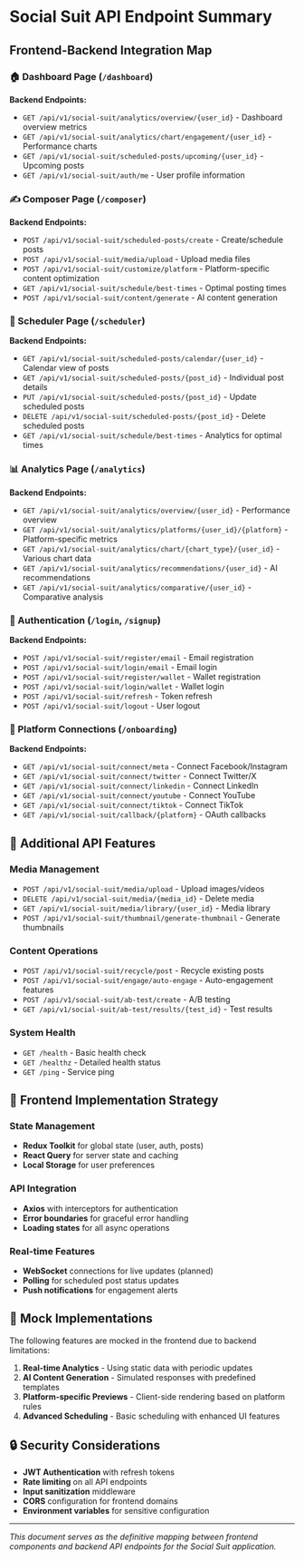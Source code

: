 # Social Suit API Endpoint Summary

## Frontend-Backend Integration Map

### 🏠 Dashboard Page (`/dashboard`)
**Backend Endpoints:**
- `GET /api/v1/social-suit/analytics/overview/{user_id}` - Dashboard overview metrics
- `GET /api/v1/social-suit/analytics/chart/engagement/{user_id}` - Performance charts
- `GET /api/v1/social-suit/scheduled-posts/upcoming/{user_id}` - Upcoming posts
- `GET /api/v1/social-suit/auth/me` - User profile information

### ✍️ Composer Page (`/composer`)
**Backend Endpoints:**
- `POST /api/v1/social-suit/scheduled-posts/create` - Create/schedule posts
- `POST /api/v1/social-suit/media/upload` - Upload media files
- `POST /api/v1/social-suit/customize/platform` - Platform-specific content optimization
- `GET /api/v1/social-suit/schedule/best-times` - Optimal posting times
- `POST /api/v1/social-suit/content/generate` - AI content generation

### 📅 Scheduler Page (`/scheduler`)
**Backend Endpoints:**
- `GET /api/v1/social-suit/scheduled-posts/calendar/{user_id}` - Calendar view of posts
- `GET /api/v1/social-suit/scheduled-posts/{post_id}` - Individual post details
- `PUT /api/v1/social-suit/scheduled-posts/{post_id}` - Update scheduled posts
- `DELETE /api/v1/social-suit/scheduled-posts/{post_id}` - Delete scheduled posts
- `GET /api/v1/social-suit/schedule/best-times` - Analytics for optimal times

### 📊 Analytics Page (`/analytics`)
**Backend Endpoints:**
- `GET /api/v1/social-suit/analytics/overview/{user_id}` - Performance overview
- `GET /api/v1/social-suit/analytics/platforms/{user_id}/{platform}` - Platform-specific metrics
- `GET /api/v1/social-suit/analytics/chart/{chart_type}/{user_id}` - Various chart data
- `GET /api/v1/social-suit/analytics/recommendations/{user_id}` - AI recommendations
- `GET /api/v1/social-suit/analytics/comparative/{user_id}` - Comparative analysis

### 🔐 Authentication (`/login`, `/signup`)
**Backend Endpoints:**
- `POST /api/v1/social-suit/register/email` - Email registration
- `POST /api/v1/social-suit/login/email` - Email login
- `POST /api/v1/social-suit/register/wallet` - Wallet registration
- `POST /api/v1/social-suit/login/wallet` - Wallet login
- `POST /api/v1/social-suit/refresh` - Token refresh
- `POST /api/v1/social-suit/logout` - User logout

### 🔗 Platform Connections (`/onboarding`)
**Backend Endpoints:**
- `GET /api/v1/social-suit/connect/meta` - Connect Facebook/Instagram
- `GET /api/v1/social-suit/connect/twitter` - Connect Twitter/X
- `GET /api/v1/social-suit/connect/linkedin` - Connect LinkedIn
- `GET /api/v1/social-suit/connect/youtube` - Connect YouTube
- `GET /api/v1/social-suit/connect/tiktok` - Connect TikTok
- `GET /api/v1/social-suit/callback/{platform}` - OAuth callbacks

## 🔧 Additional API Features

### Media Management
- `POST /api/v1/social-suit/media/upload` - Upload images/videos
- `DELETE /api/v1/social-suit/media/{media_id}` - Delete media
- `GET /api/v1/social-suit/media/library/{user_id}` - Media library
- `POST /api/v1/social-suit/thumbnail/generate-thumbnail` - Generate thumbnails

### Content Operations
- `POST /api/v1/social-suit/recycle/post` - Recycle existing posts
- `POST /api/v1/social-suit/engage/auto-engage` - Auto-engagement features
- `POST /api/v1/social-suit/ab-test/create` - A/B testing
- `GET /api/v1/social-suit/ab-test/results/{test_id}` - Test results

### System Health
- `GET /health` - Basic health check
- `GET /healthz` - Detailed health status
- `GET /ping` - Service ping

## 🎯 Frontend Implementation Strategy

### State Management
- **Redux Toolkit** for global state (user, auth, posts)
- **React Query** for server state and caching
- **Local Storage** for user preferences

### API Integration
- **Axios** with interceptors for authentication
- **Error boundaries** for graceful error handling
- **Loading states** for all async operations

### Real-time Features
- **WebSocket** connections for live updates (planned)
- **Polling** for scheduled post status updates
- **Push notifications** for engagement alerts

## 🚨 Mock Implementations

The following features are mocked in the frontend due to backend limitations:

1. **Real-time Analytics** - Using static data with periodic updates
2. **AI Content Generation** - Simulated responses with predefined templates
3. **Platform-specific Previews** - Client-side rendering based on platform rules
4. **Advanced Scheduling** - Basic scheduling with enhanced UI features

## 🔒 Security Considerations

- **JWT Authentication** with refresh tokens
- **Rate limiting** on all API endpoints
- **Input sanitization** middleware
- **CORS** configuration for frontend domains
- **Environment variables** for sensitive configuration

---

*This document serves as the definitive mapping between frontend components and backend API endpoints for the Social Suit application.*